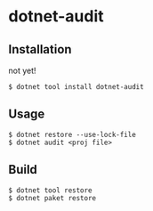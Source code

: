 # dotnet-audit

## Installation

not yet!

```
$ dotnet tool install dotnet-audit
```


## Usage

```
$ dotnet restore --use-lock-file
$ dotnet audit <proj file>
```


## Build

```
$ dotnet tool restore
$ dotnet paket restore
```